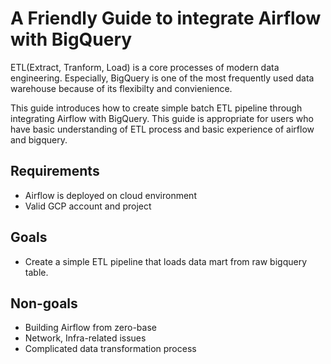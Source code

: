 # A Friendly Guide to integrate Airflow with BigQuery

ETL(Extract, Tranform, Load) is a core processes of modern data engineering. Especially, BigQuery is one of the most frequently used data warehouse because of its flexibilty and convienience.

This guide introduces how to create simple batch ETL pipeline through integrating Airflow with BigQuery.
This guide is appropriate for users who have basic understanding of ETL process and basic experience of airflow and bigquery.

## Requirements

- Airflow is deployed on cloud environment
- Valid GCP account and project

## Goals
- Create a simple ETL pipeline that loads data mart from raw bigquery table.

## Non-goals
* Building Airflow from zero-base 
* Network, Infra-related issues
* Complicated data transformation process